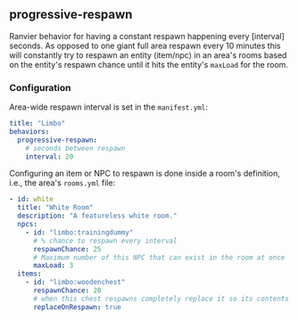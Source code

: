 ## progressive-respawn

Ranvier behavior for having a constant respawn happening every [interval]
seconds. As opposed to one giant full area respawn every 10 minutes this will
constantly try to respawn an entity (item/npc) in an area's rooms based on the
entity's respawn chance until it hits the entity's `maxLoad` for the room.

### Configuration

Area-wide respawn interval is set in the `manifest.yml`:

```yaml
title: "Limbo"
behaviors:
  progressive-respawn:
    # seconds between respawn
    interval: 20
```

Configuring an item or NPC to respawn is done inside a room's definition, i.e., the area's `rooms.yml` file:

```yaml
- id: white
  title: "White Room"
  description: "A featureless white room."
  npcs:
    - id: "limbo:trainingdummy"
      # % chance to respawn every interval
      respawnChance: 25
      # Maximum number of this NPC that can exist in the room at once
      maxLoad: 3
  items:
    - id: "limbo:woodenchest"
      respawnChance: 20
      # when this chest respawns completely replace it so its contents get refreshed
      replaceOnRespawn: true
```
